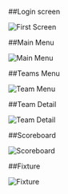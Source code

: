 
##Login screen

![First Screen](https://github.com/ysnacrk/internProjects/blob/master/Lig/img/girisEkrani.png)

##Main Menu

![Main Menu](https://github.com/ysnacrk/internProjects/blob/master/Lig/img/anaMenu.png)

##Teams Menu

![Team Menu](https://github.com/ysnacrk/internProjects/blob/master/Lig/img/takimMenu.png)

##Team Detail

![Team Detail](https://github.com/ysnacrk/internProjects/blob/master/Lig/img/takimDetayi.png)

##Scoreboard

![Scoreboard](https://github.com/ysnacrk/internProjects/blob/master/Lig/img/puanDurumu.png)

##Fixture

![Fixture](https://github.com/ysnacrk/internProjects/blob/master/Lig/img/fikstur.png)